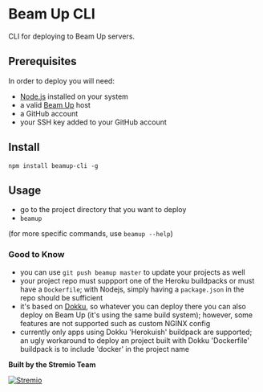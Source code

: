 # Beam Up CLI

CLI for deploying to Beam Up servers.

## Prerequisites

In order to deploy you will need:
- [Node.js](https://nodejs.org/en/download/) installed on your system
- a valid [Beam Up](https://github.com/Stremio/stremio-beamup) host
- a GitHub account
- your SSH key added to your GitHub account

## Install

`npm install beamup-cli -g`

## Usage

- go to the project directory that you want to deploy
- `beamup`

(for more specific commands, use `beamup --help`)

### Good to Know

- you can use `git push beamup master` to update your projects as well
- your project repo must suppport one of the Heroku buildpacks or must have a `Dockerfile`; with Nodejs, simply having a `package.json` in the repo should be sufficient
- it's based on [Dokku](http://dokku.viewdocs.io/dokku/), so whatever you can deploy there you can also deploy on Beam Up (it's using the same build system); however, some features are not supported such as custom NGINX config
- currently only apps using Dokku 'Herokuish' buildpack are supported; an ugly workaround to deploy an project built with Dokku 'Dockerfile' buildpack is to include 'docker' in the project name


**Built by the Stremio Team**

[![Stremio](https://www.stremio.com/website/stremio-purple-small.png)](https://stremio.com/)
